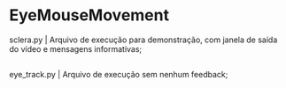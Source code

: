# EyeMouseMovement

sclera.py | Arquivo de execução para demonstração, com janela de saída do vídeo e mensagens informativas;
##
eye_track.py | Arquivo de execução sem nenhum feedback;
